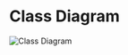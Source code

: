 # Class Diagram

![Class Diagram](https://s17.picofile.com/file/8423826492/%da%a9%d9%84%d8%a7%d8%b3.png)